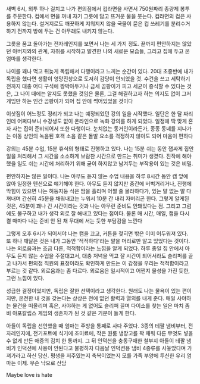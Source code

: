 새벽 6시, 외투 하나 걸치고 나가 편의점에서 컵라면을 사면서 750원짜리 종량제 봉투를 주문한다. 컵에서 면을 꺼내 자기 그릇에 담고 뜨거운 물을 붓는다. 컵라면의 컵은 사용하지 않는다. 설거지로도 깨끗하게 지워지지 않을 국물이 묻은 컵 쓰레기를 분리수거하기 전까지 방에 두는 건 아무래도 내키지 않는다.

그릇을 품고 돌아가는 전자레인지를 보면서 나는 세 가지 정도. 끝까지 편안하지는 않았던 아버지와의 관계, 자취를 시작하고 발견한 나의 새로운 모습들, 그리고 집에 두고 온 엄마를 생각한다. 

나이를 꽤나 먹고 뒤늦게 독립해서 다행이라고 느끼는 순간이 있다. 20대 초중반에 내가 독립을 했다면 생활이 엉망진창으로 도저히 감당이 안되었을 것. 수건을 쓰고 세탁하기 전까지 대충 어디 구석에 짱박아두거나 금세 곰팡이가 피고 세균이 증식할 수 있다는 것은, 그 나이 때에는 알지도 못했을 것임은 물론, 그걸 해결하고자 하는 의지도 없이 그저 게임만 하는 인간 곰팡이가 되어 집 안에 썩어있었을 것이다

이삿짐이 어느정도 정리가 되고 나는 예정되었던 강의 일을 시작했다. 일단은 한 달 짜리인데 어쩌다보니 수강생도 없이 온라인으로 녹화 강의를 하게 되었다. 일정에 딱 맞게 혼자 사는 집이 준비되어서 또한 다행이다. 눈치없는 동거인이라든가, 종종 동네를 지나가는 이동 상인의 녹음된 호객 소음 같은 돌발 요소를 걱정하지 않아도 되어 마음이 편하다

강의는 45분 수업, 15분 휴식의 형태로 진행하고 있다. 나는 15분 쉬는 동안 잽싸게 집안일을 처리해서 그 시간을 소소하게 보람찬 시간으로 만드는 취미가 생겼다. 진작에 해야했을 일도 쉬는 시간에 처리하기 위해 굳이 하지않고 남겨두는 부작용이 있는 것은 비밀.

편안하지는 않은 일이다. 나는 아무도 듣지 않는 수업 내용을 하루 8시간 동안 캠 앞에 앉아 일정한 텐션으로 얘기해야 한다. 아무도 듣지 않지만 중간에 버벅거리거나, 진행에 막힘이 있으면 나는 허둥지둥 식은 땀을 흘리며 어쩔 줄 몰라하다가, 있는 말 없는 말 다 꺼내며 간신히 45분을 채워내고는 누워서 10분 간 내리 자버리곤 한다. 그렇게 알게된 것은, 45분이 꽤나 긴 시간이라는 것과 나는 아무런 준비도 안돼있다는 점. 그리고 그럼에도 불구하고 내가 생각 외로 잘 해내고 있다는 점이다. 물론 매 시간, 매일, 캠을 다시 켤 때마다 나는 준비 안 된 채 무대에 서는 듯한 부담감을 느낀다

그렇게 오후 6시가 되어서야 나는 캠을 끄고, 커튼을 젖히면 밖은 이미 어두워져 있다. 또 하나 깨달은 것은 내가 그동안 '적적하다'라는 말을 머리로만 알고 있었다는 것이다. 나는 외로움과는 조금 다른, 적적함이라는 느낌을 알게 되었다. 하루 종일 집 안에서 아무도 듣지 않는 수업을 주절대고서, 대충 저녁을 먹고 잘 시간이 되어서라도 슬리퍼를 끌고 나가서 편의점 직원의 표정이라도 확인하게 만드는 이 감정을 우리는 적적함이라고 부르는 것 같다. 외로움과는 좀 다르다. 외로움은 일시적이고 어쩐지 물성을 가진 듯한, 그런 느낌이 있다.

성급한 결정이었지만, 독립은 잘한 선택이라고 생각한다. 원래도 나는 물욕이 있는 편이지만, 온전한 내 것을 갖는다는 상상은 전에 없던 활력과 열의를 내게 준다. 매일 사야하는 물건을 떠올리며 혹은, 사야하는 게 없어도 슬리퍼 끌며 다이소를 찾는 일은 마치 좀비 아포칼립스 게임의 생존자가 된 것 같은 기분이 들게 한다.

아들이 독립을 선언했을 때 엄마는 주방을 통째로 사다 주었다. 3종의 테팔 냄비부터, 전자레인지에, 전기포트에 식기에 조미료에, 작은 원룸 냉장고를 꽉 채워 다른 무엇도 넣을 수 없게 만든 애증의 김치 한 통까지. 그 뒤 인덕션을 충동구매한 철부지 아들이 테팔 냄비가 인덕션에 사용이 안된다고 불평하자 다음날 인덕션용 냄비 4종류를 사놓았다며 가져가라고 하신 당신. 평생을 저주였는지 축복이었는지 모를 가족 부양에 투신한 우리 엄마는 이제. 무슨 낙으로 산담

Maybe love is hate